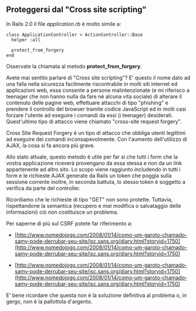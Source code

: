 ## Proteggersi dal "Cross site scripting"

In Rails 2.0 il file *application.rb* è molto simile a:

	class ApplicationController < ActionController::Base
	  helper :all

	  protect_from_forgery
	end

Osservate la chiamata al metodo **protect\_from\_forgery**.

Avete mai sentito parlare di "Cross site scripting"? E' questo il nome dato ad una falla nella sicurezza facilmente riscontrabile in molti siti internet ed applicazioni web, essa consente a persone malintenzionate (e mi riferisco a teenager che non hanno nulla da fare né alcuna vita sociale) di alterare il contenuto delle pagine web, effettuare attacchi di tipo "phishing" e prendere il controllo del browser tramite codice JavaScript ed in molti casi forzare l'utente ad eseguire i comandi da essi (i teenager) desiderati. Quest'ultimo tipo di attacco viene chiamato "cross-site request forgery".

Cross Site Request Forgery è un tipo di attacco che obbliga utenti legittimi ad eseguire dei comandi inconsapevolmente. Con l'aumento dell'utilizzo di AJAX, la cosa si fa ancora più grave.

Allo stato attuale, questo metodo è utile per far sì che tutti i form che la vostra applicazione riceverà
provengano da essa stessa e non da un link appartenente ad altro sito. Lo scopo viene raggiunto includendo in tutti i form e le richieste AJAX generate da Rails un token che poggia sulla sessione corrente inoltre, in seconda battuta, lo stesso token è soggetto a verifica da parte del controller.

Ricordiamo che le richieste di tipo "GET" non sono protette. Tuttavia, rispettandone la semantica (recupero e _mai_ modifica o salvataggio delle informazioni) ciò non costituisce un problema.

Per saperne di più sul CSRF potete far riferimento a:

* [http://www.nomedojogo.com/2008/01/14/como-um-garoto-chamado-samy-pode-derrubar-seu-site/isc.sans.org/diary.html?storyid=1750](http://www.nomedojogo.com/2008/01/14/como-um-garoto-chamado-samy-pode-derrubar-seu-site/isc.sans.org/diary.html?storyid=1750)

* [http://www.nomedojogo.com/2008/01/14/como-um-garoto-chamado-samy-pode-derrubar-seu-site/isc.sans.org/diary.html?storyid=1750](http://www.nomedojogo.com/2008/01/14/como-um-garoto-chamado-samy-pode-derrubar-seu-site/isc.sans.org/diary.html?storyid=1750)

E' bene ricordare che questa non è la soluzione definitiva al problema
o, in gergo, non è la pallottola d'argento.
